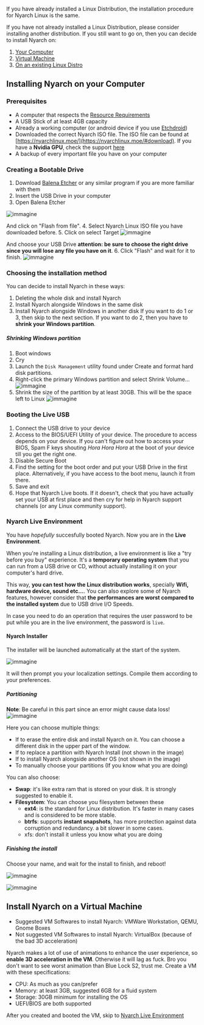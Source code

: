 If you have already installed a Linux Distribution, the installation procedure for Nyarch Linux is the same.

If you have not already installed a Linux Distribution, please consider installing another distribution.
If you still want to go on, then you can decide to install Nyarch on:

1. [Your Computer](#installing-nyarch-on-your-computer)
2. [Virtual Machine](#install-nyarch-on-a-virtual-machine)
3. [On an existing Linux Distro](/nyarcher)
## Installing Nyarch on your Computer

### Prerequisites
- A computer that respects the [Resource Requirements](https://nyarchlinux.moe/#requirements)
- A USB Stick of at least 4GB capacity
- Already a working computer (or android device if you use [Etchdroid](https://etchdroid.app/))
- Downloaded the correct Nyarch ISO file. The ISO file can be found at [https://nyarchlinux.moe/](https://nyarchlinux.moe/#download). If you have a **Nvidia GPU**, check the support [here](https://wiki.nyarchlinux.moe/nvidia)
- A backup of every important file you have on your computer
### Creating a Bootable Drive
1. Download [Balena Etcher](https://etcher.balena.io/) or any similar program if you are more familiar with them
2. Insert the USB Drive in your computer
3. Open Balena Etcher

![immagine](https://github.com/user-attachments/assets/0fe6d643-86ac-4f37-980d-ca82e74e5484)

And click on "Flash from file". 
4. Select Nyarch Linux ISO file you have downloaded before.
5. Click on select Target
![immagine](https://github.com/user-attachments/assets/c17a0629-e35f-4523-a21a-638bdbc0c4c3)

And choose your USB Drive **attention: be sure to choose the right drive since you will lose any file you have on it**.
6. Click "Flash" and wait for it to finish. 
![immagine](https://github.com/user-attachments/assets/8a0f4a68-c36a-4f8f-968d-0b2c59d442dd)

### Choosing the installation method
You can decide to install Nyarch in these ways:
1. Deleting the whole disk and install Nyarch
2. Install Nyarch alongside Windows in the same disk
3. Install Nyarch alongside Windows in another disk
If you want to do 1 or 3, then skip to the next section.
If you want to do 2, then you have to **shrink your Windows partition**.
##### Shrinking Windows partition
1. Boot windows
2. Cry
3. Launch the `Disk Management` utility found under Create and format hard disk partitions.
4. Right-click the primary Windows partition and select Shrink Volume...
![immagine](https://github.com/user-attachments/assets/01cb1a7c-7881-4d41-848d-fbf52240124f)
5. Shrink the size of the partition by at least 30GB. This will be the space left to Linux
![immagine](https://github.com/user-attachments/assets/ee2077d3-9ff8-4375-bf31-2c7234855bf2)

### Booting the Live USB
1. Connect the USB drive to your device
2. Access to the BIOS/UEFI Utility of your device. The procedure to access depends on your device.
  If you can't figure out how to access your BIOS, Spam F keys shouting *Hora Hora Hora* at the boot of your device till you get the right one.
3. Disable Secure Boot
4. Find the setting for the boot order and put your USB Drive in the first place. Alternatively, if you have access to the boot menu, launch it from there.
5. Save and exit
6. Hope that Nyarch Live boots. If it doesn't, check that you have actually set your USB at first place and then cry for help in Nyarch support channels (or any Linux community support).

### Nyarch Live Environment
You have *hopefully* succesfully booted Nyarch. 
Now you are in the **Live Environment**. 

When you're installing a Linux distribution, a live environment is like a "try before you buy" experience.
It's a **temporary operating system** that you can run from a USB drive or CD, without actually installing it on your computer's hard drive. 

This way, **you can test how the Linux distribution works**, specially **Wifi, hardware device, sound etc...**. You can also explore some of Nyarch features, however consider that **the performances are worst compared to the installed system** due to USB drive I/O Speeds.

In case you need to do an operation that requires the user password to be put while you are in the live environment, the password is `live`.
#### Nyarch Installer
The installer will be launched automatically at the start of the system.

![immagine](https://github.com/user-attachments/assets/d294db49-5fd7-4844-9083-59790998dcc7)

It will then prompt you your localization settings. Compile them according to your preferences.

##### Partitioning
**Note**: Be careful in this part since an error might cause data loss!
![immagine](https://github.com/user-attachments/assets/dea978b0-b0fd-4d23-b05d-e6a4e59c6f94)

Here you can choose multiple things:
- If to erase the entire disk and install Nyarch on it. You can choose a different disk in the upper part of the window.
- If to replace a partition with Nyarch Install (not shown in the image)
- If to install Nyarch alongside another OS (not shown in the image)
- To manually choose your partitions (If you know what you are doing)

You can also choose:
- **Swap**: it's like extra ram that is stored on your disk. It is strongly suggested to enable it.
- **Filesystem**: You can choose you filesystem between these
  - **ext4**: is the standard for Linux distribution. It's faster in many cases and is considered to be more stable.
  - **btrfs**: supports **instant snapshots**, has more protection against data corruption and redundancy. a bit slower in some cases.
  - xfs: don't install it unless you know what you are doing
##### Finishing the install
Choose your name, and wait for the install to finish, and reboot!

![immagine](https://github.com/user-attachments/assets/9a9b4116-dc34-4b18-9b9f-b85b40f27ed6)

![immagine](https://github.com/user-attachments/assets/6115a3d3-e75c-4028-b71f-3b0a35109f4b)

## Install Nyarch on a Virtual Machine
- Suggested VM Softwares to install Nyarch: VMWare Workstation, QEMU, Gnome Boxes
- Not suggested VM Softwares to install Nyarch: VirtualBox (because of the bad 3D acceleration)

Nyarch makes a lot of use of animations to enhance the user experience, so **enable 3D acceleration in the VM**. Otherwise it will lag as fuck. Bro you don't want to see worst animation than Blue Lock S2, trust me.
Create a VM with these specifications:
- CPU: As much as you can/prefer
- Memory: at least 3GB, suggested 6GB for a fluid system
- Storage: 30GB minimum for installing the OS
- UEFI/BIOS are both supported

After you created and booted the VM, skip to [Nyarch Live Environment](#nyarch-live-environment)
